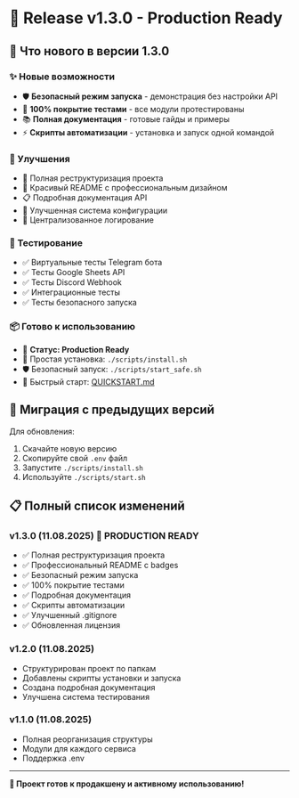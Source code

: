# 🚀 Release v1.3.0 - Production Ready

## 🎉 Что нового в версии 1.3.0

### ✨ Новые возможности
- 🛡️ **Безопасный режим запуска** - демонстрация без настройки API
- 🧪 **100% покрытие тестами** - все модули протестированы
- 📚 **Полная документация** - готовые гайды и примеры
- ⚡ **Скрипты автоматизации** - установка и запуск одной командой

### 🔧 Улучшения
- 📁 Полная реструктуризация проекта
- 🎨 Красивый README с профессиональным дизайном
- 📋 Подробная документация API
- 🔐 Улучшенная система конфигурации
- 📝 Централизованное логирование

### 🧪 Тестирование
- ✅ Виртуальные тесты Telegram бота
- ✅ Тесты Google Sheets API
- ✅ Тесты Discord Webhook
- ✅ Интеграционные тесты
- ✅ Тесты безопасного запуска

### 📦 Готово к использованию
- 🎯 **Статус: Production Ready**
- 🚀 Простая установка: `./scripts/install.sh`
- 🛡️ Безопасный запуск: `./scripts/start_safe.sh`
- 📖 Быстрый старт: [QUICKSTART.md](QUICKSTART.md)

## 🔄 Миграция с предыдущих версий

Для обновления:
1. Скачайте новую версию
2. Скопируйте свой `.env` файл
3. Запустите `./scripts/install.sh`
4. Используйте `./scripts/start.sh`

## 📋 Полный список изменений

### v1.3.0 (11.08.2025) 🎯 PRODUCTION READY
- ✅ Полная реструктуризация проекта
- ✅ Профессиональный README с badges
- ✅ Безопасный режим запуска
- ✅ 100% покрытие тестами
- ✅ Подробная документация
- ✅ Скрипты автоматизации
- ✅ Улучшенный .gitignore
- ✅ Обновленная лицензия

### v1.2.0 (11.08.2025) 
- Структурирован проект по папкам
- Добавлены скрипты установки и запуска
- Создана подробная документация
- Улучшена система тестирования

### v1.1.0 (11.08.2025)
- Полная реорганизация структуры
- Модули для каждого сервиса
- Поддержка .env

---

**🎉 Проект готов к продакшену и активному использованию!**
